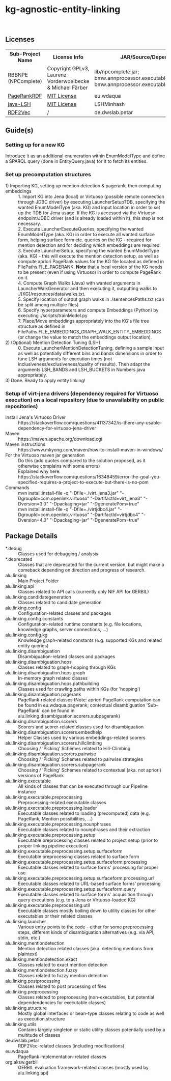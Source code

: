 # kg-agnostic-entity-linking
<body>
<br>
<h2> Licenses </h2>
 <table style="width:100%">
  <tr>
    <th>Sub-Project Name</th>
    <th>License Info</th>
    <th>JAR/Source/Dependency Location</th>
  </tr>
  <tr>
    <td>RBBNPE (NPComplete)</td>
    <td>Copyright GPLv3, Laurenz Vorderwoelbecke &amp; Michael Färber</td>
    <td>
    lib/npcomplete.jar;</br>
    bmw.annprocessor.executable.NPExtractionManager;<br>
    bmw.annprocessor.executable.NPExtractionManagerTest
    </td>
  </tr>
  <tr>
    <td><a href="https://github.com/WDAqua/PageRankRDF">PageRankRDF</a></td>
    <td><a href="https://github.com/WDAqua/PageRankRDF/blob/master/LICENSE">MIT License</a></td>
    <td>eu.wdaqua</td>
  </tr>
  <tr>
    <td><a href="https://github.com/tdebatty/java-LSH">java-LSH</a></td>
    <td><a href="https://github.com/tdebatty/java-LSH/blob/master/LICENSE.md">MIT License</a></td>
    <td>LSHMinhash</td>
  </tr>
  <tr>
  	<td><a href="http://data.dws.informatik.uni-mannheim.de/rdf2vec/">RDF2Vec</td>
  	<td>/</td>
  	<td>de.dwslab.petar</td>
  </tr>
</table> 


<h2>Guide(s)</h2>
<h3>Setting up for a new KG</h3>
Introduce it as an additional enumeration within EnumModelType and define a SPARQL query (done in EntityQuery.java) for it to fetch its entities.
</br>
<h3>Set up precomputation structures</h3>
<dl>

<dt>1) Importing KG, setting up mention detection & pagerank, then computing embeddings</dt>
	<dd>1. Import KG into Jena (local) or Virtuoso (possible remote connection through JDBC driver) by executing LauncherSetupTDB, specifying the wanted EnumModelType (aka. KG) and input location in order to set up the TDB for Jena usage. If the KG is accessed via the Virtuoso endpoint/JDBC driver (and is already loaded within it), this step is not necessary.</dd>
	<dd>2. Execute LauncherExecuteQueries, specifying the wanted EnumModelType (aka. KG) in order to execute all wanted surface form, helping surface form etc. queries on the KG - required for mention detection and for deciding which embeddings are required.</dd>
	<dd>3. Execute LauncherSetup, specifying the wanted EnumModelType (aka. KG) - this will execute the mention detection setup, as well as compute apriori PageRank values for the KG file located as defined in FilePaths.FILE_PAGERANK. <b>Note</b> that a local version of the KG needs to be present (even if using Virtuoso) in order to compute PageRank on it.</dd>
	<dd>4. Compute Graph Walks (Java) with wanted arguments in LauncherWalkGenerator and then executing it, outputting walks to ./[KG]/resources/data/walks.txt.</dd>
	<dd>5. Specify location of output graph walks in ./sentencesPaths.txt (can be split among multiple files)</dd>
	<dd>6. Specify hyperparameters and compute Embeddings (Python) by executing ./scripts/trainModel.py</dd>
	<dd>7. Place/Move embeddings appropriately into the KG's file tree structure as defined in FilePaths.FILE_EMBEDDINGS_GRAPH_WALK_ENTITY_EMBEDDINGS (or change the value to match the embeddings output location).</dd>

<dt>2) (Optional) Mention Detection Tuning (LSH)</dt> 
	<dd>0. Execute LauncherMentionDetectionTuning, defining a sample input as well as potentially different bins and bands dimensions in order to tune LSH arguments for execution times (not inclusiveness/exclusiveness/quality of results). Then adapt the arguments LSH_BANDS and LSH_BUCKETS in Numbers.java appropriately.</dd>

<dt>3) Done. Ready to apply entity linking!</dt>

</dl>

<h3>Setup of virt-jena drivers (dependency required for Virtuoso execution) on a local repository (due to unavailability on public repositories)</h3>
<dl>

<dt>Install Jena's Virtuoso Driver</dt>
	<dd>https://stackoverflow.com/questions/41137342/is-there-any-usable-dependency-for-virtuoso-jena-driver</dd>
<dt>Maven</dt>
	<dd>https://maven.apache.org/download.cgi</dd>

<dt>Maven instructions</dt>
	<dd>https://www.mkyong.com/maven/how-to-install-maven-in-windows/</dd>

<dt>For the Virtuoso maven jar generation</dt>
	<dd>Do this (add quotes compared to the solution proposed, as it otherwise complains with some errors)</dd>
	<dd>Explained why here: https://stackoverflow.com/questions/16348459/error-the-goal-you-specified-requires-a-project-to-execute-but-there-is-no-pom</dd>

<dt>Commands</dt>
	<dd>mvn install:install-file -q "-Dfile=./virt_jena3.jar" "-DgroupId=com.openlink.virtuoso" "-DartifactId=virt_jena3" "-Dversion=3.0" "-Dpackaging=jar" "-DgeneratePom=true"</dd>
	<dd>mvn install:install-file -q "-Dfile=./virtjdbc4.jar" "-DgroupId=com.openlink.virtuoso" "-DartifactId=virtjdbc4" "-Dversion=4.0" "-Dpackaging=jar" "-DgeneratePom=true"</dd>

</dl>

<h2>Package Details</h2>
<dl>
<dt>*.debug</dt>
	<dd>Classes used for debugging / analysis</dd>
<dt>*.deprecated</dt>
	<dd>Classes that are deprecated for the current version, but might make a comeback depending on direction and progress of research.</dd>
<dt>alu.linking</dt>
	<dd>Main Project Folder</dd>
<dt>alu.linking.api</dt>
	<dd>Classes related to API calls (currently only NIF API for GERBIL)</dd>
<dt>alu.linking.candidategeneration</dt>
	<dd>Classes related to candidate generation</dd>
<dt>alu.linking.config</dt>
	<dd>Configuration-related classes and packages</dd>
<dt>alu.linking.config.constants</dt>
	<dd>Configuration-related runtime constants (e.g. file locations, knowledge graphs, server connections, ...)</dd>
<dt>alu.linking.config.kg</dt>
	<dd>Knowledge graph-related constants (e.g. supported KGs and related entity queries)</dd>
<dt>alu.linking.disambiguation</dt>
	<dd>Disambiguation-related classes and packages</dd>
<dt>alu.linking.disambiguation.hops</dt>
	<dd>Classes related to graph-hopping through KGs</dd>
<dt>alu.linking.disambiguation.hops.graph</dt>
	<dd>In-memory graph related classes</dd>
<dt>alu.linking.disambiguation.hops.pathbuilding</dt>
	<dd>Classes used for crawling paths within KGs (for 'hopping')</dd>
<dt>alu.linking.disambiguation.pagerank	<dd></dt>
	<dd>PageRank-related classes (Note: apriori PageRank computation can be found in eu.wdaqua.pagerank; contextual disambiguation 'Sub-PageRank' can be found in alu.linking.disambiguation.scorers.subpagerank)</dd>
<dt>alu.linking.disambiguation.scorers</dt>
	<dd>Scorers and scorer-related classes used for disambiguation</dd>
<dt>alu.linking.disambiguation.scorers.embedhelp</dt>
	<dd>Helper Classes used by various embeddings-related scorers</dd>
<dt>alu.linking.disambiguation.scorers.hillclimbing</dt>
	<dd>Choosing / 'Picking' Schemes related to Hill-Climbing</dd>
<dt>alu.linking.disambiguation.scorers.pairwise</dt>
	<dd>Choosing / 'Picking' Schemes related to pairwise strategies</dd>
<dt>alu.linking.disambiguation.scorers.subpagerank</dt>
	<dd>Choosing / 'Picking' Schemes related to contextual (aka. not apriori) versions of PageRank</dd>
<dt>alu.linking.executable</dt>
	<dd>All kinds of classes that can be executed through our Pipeline instance</dd>
<dt>alu.linking.executable.preprocessing</dt>
	<dd>Preprocessing-related executable classes</dd>
<dt>alu.linking.executable.preprocessing.loader</dt>
	<dd>Executable classes related to loading (precomputed) data (e.g. PageRank, Mention possibilities, ...)</dd>
<dt>alu.linking.executable.preprocessing.nounphrases</dt>
	<dd>Executable classes related to nounphrases and their extraction</dd>
<dt>alu.linking.executable.preprocessing.setup</dt>
	<dd>Executable preprocessing classes related to project setup (prior to proper linking pipeline execution)</dd>
<dt>alu.linking.executable.preprocessing.setup.surfaceform</dt>
	<dd>Executable preprocessing classes related to surface form</dd>
<dt>alu.linking.executable.preprocessing.setup.surfaceform.processing</dt>
	<dd>Executable classes related to surface forms' processing for proper use</dd>
<dt>alu.linking.executable.preprocessing.setup.surfaceform.processing.url</dt>
	<dd>Executable classes related to URL-based surface forms' processing</dd>
<dt>alu.linking.executable.preprocessing.setup.surfaceform.query</dt>
	<dd>Executable classes related to surface forms' acquisition through query executions (e.g. to a Jena or Virtuoso-loaded KG)</dd>
<dt>alu.linking.executable.preprocessing.util</dt>
	<dd>Executable classes mostly boiling down to utility classes for other executables or their related classes</dd>
<dt>alu.linking.launcher</dt>
	<dd>Various entry points to the code - either for some preprocessing steps, different kinds of disambiguation alternatives (e.g. via API, stdin, etc.)</dd>
<dt>alu.linking.mentiondetection</dt>
	<dd>Mention detection related classes (aka. detecting mentions from plaintext)</dd>
<dt>alu.linking.mentiondetection.exact</dt>
	<dd>Classes related to exact mention detection</dd>
<dt>alu.linking.mentiondetection.fuzzy</dt>
	<dd>Classes related to fuzzy mention detection</dd>
<dt>alu.linking.postprocessing</dt>
	<dd>Classes related to post processing of files</dd>
<dt>alu.linking.preprocessing</dt>
	<dd>Classes related to preprocessing (non-executables, but potential dependendencies for executable classes)</dd>
<dt>alu.linking.structure</dt>
	<dd>Mostly global interfaces or bean-type classes relating to code as well as execution structure</dd>
<dt>alu.linking.utils</dt>
	<dd>Contains largely singleton or static utility classes potentially used by a multitude of classes</dd>
<dt>de.dwslab.petar</dt>
	<dd>RDF2Vec-related classes (including modifications)</dd>
<dt>eu.wdaqua</dt>
	<dd>PageRank implementation-related classes</dd>
<dt>org.aksw.gerbil</dt>
	<dd>GERBIL evaluation framework-related classes (mostly used by alu.linking.api)</dd>
</dl>
</body>